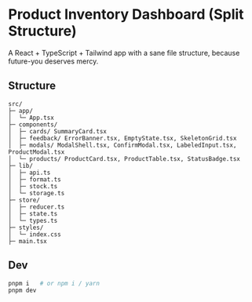 # Product Inventory Dashboard (Split Structure)

A React + TypeScript + Tailwind app with a sane file structure, because future-you deserves mercy.

## Structure
```text
src/
├─ app/
│  └─ App.tsx
├─ components/
│  ├─ cards/ SummaryCard.tsx
│  ├─ feedback/ ErrorBanner.tsx, EmptyState.tsx, SkeletonGrid.tsx
│  ├─ modals/ ModalShell.tsx, ConfirmModal.tsx, LabeledInput.tsx, ProductModal.tsx
│  └─ products/ ProductCard.tsx, ProductTable.tsx, StatusBadge.tsx
├─ lib/
│  ├─ api.ts
│  ├─ format.ts
│  ├─ stock.ts
│  └─ storage.ts
├─ store/
│  ├─ reducer.ts
│  ├─ state.ts
│  └─ types.ts
├─ styles/
│  └─ index.css
├─ main.tsx
```

## Dev
```bash
pnpm i   # or npm i / yarn
pnpm dev
```
